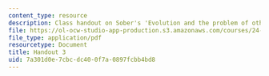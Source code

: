 ```yaml
---
content_type: resource
description: Class handout on Sober's 'Evolution and the problem of other minds?'
file: https://ol-ocw-studio-app-production.s3.amazonaws.com/courses/24-500-other-minds-spring-2003/7a301d0e7cbcdc400f7a0897fcbb4bd8_h3_24500s03.pdf
file_type: application/pdf
resourcetype: Document
title: Handout 3
uid: 7a301d0e-7cbc-dc40-0f7a-0897fcbb4bd8
---
```

